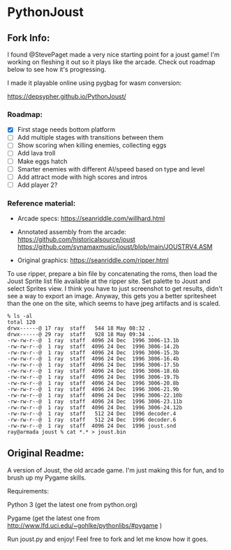 PythonJoust
===========

## Fork Info:
I found @StevePaget made a very nice starting point for a joust game! I'm working on fleshing it out so it plays like the arcade. Check out roadmap below to see how it's progressing.

I made it playable online using pygbag for wasm conversion:

https://depsypher.github.io/PythonJoust/

### Roadmap:
- [x] First stage needs bottom platform
- [ ] Add multiple stages with transitions between them
- [ ] Show scoring when killing enemies, collecting eggs
- [ ] Add lava troll
- [ ] Make eggs hatch
- [ ] Smarter enemies with different AI/speed based on type and level
- [ ] Add attract mode with high scores and intros
- [ ] Add player 2?

### Reference material:
* Arcade specs: https://seanriddle.com/willhard.html

* Annotated assembly from the arcade:
https://github.com/historicalsource/joust
https://github.com/synamaxmusic/joust/blob/main/JOUSTRV4.ASM


* Original graphics:
https://seanriddle.com/ripper.html

To use ripper, prepare a bin file by concatenating the roms, then load the Joust Sprite list file available at the ripper site. Set palette to Joust and select Sprites view. I think you have to just screenshot to get results, didn't see a way to export an image. Anyway, this gets you a better spritesheet than the one on the site, which seems to have jpeg artifacts and is scaled. 
```
% ls -al
total 120
drwx------@ 17 ray  staff   544 18 May 08:32 .
drwx------@ 29 ray  staff   928 18 May 09:34 ..
-rw-rw-r--@  1 ray  staff  4096 24 Dec  1996 3006-13.1b
-rw-rw-r--@  1 ray  staff  4096 24 Dec  1996 3006-14.2b
-rw-rw-r--@  1 ray  staff  4096 24 Dec  1996 3006-15.3b
-rw-rw-r--@  1 ray  staff  4096 24 Dec  1996 3006-16.4b
-rw-rw-r--@  1 ray  staff  4096 24 Dec  1996 3006-17.5b
-rw-rw-r--@  1 ray  staff  4096 24 Dec  1996 3006-18.6b
-rw-rw-r--@  1 ray  staff  4096 24 Dec  1996 3006-19.7b
-rw-rw-r--@  1 ray  staff  4096 24 Dec  1996 3006-20.8b
-rw-rw-r--@  1 ray  staff  4096 24 Dec  1996 3006-21.9b
-rw-rw-r--@  1 ray  staff  4096 24 Dec  1996 3006-22.10b
-rw-rw-r--@  1 ray  staff  4096 24 Dec  1996 3006-23.11b
-rw-rw-r--@  1 ray  staff  4096 24 Dec  1996 3006-24.12b
-rw-rw-r--@  1 ray  staff   512 24 Dec  1996 decoder.4
-rw-rw-r--@  1 ray  staff   512 24 Dec  1996 decoder.6
-rw-rw-r--@  1 ray  staff  4096 24 Dec  1996 joust.snd
ray@armada joust % cat *.* > joust.bin
```


## Original Readme:
A version of Joust, the old arcade game. I'm just making this for fun, and to brush up my Pygame skills.

Requirements:

Python 3 (get the latest one from python.org)

Pygame (get the latest one from http://www.lfd.uci.edu/~gohlke/pythonlibs/#pygame )

Run joust.py and enjoy!
Feel free to fork and let me know how it goes.

